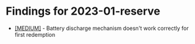 # Findings for 2023-01-reserve 

- [[MEDIUM]]([MEDIUM]-Battery_discharge_mechanism_doesn't_work_correctly_for_first_redemption/README.md) - Battery discharge mechanism doesn't work correctly for first redemption

